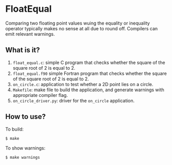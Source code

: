 # FloatEqual
Comparing two floating point values wuing the equality or inequality
operator typically makes no sense at all due to round off.  Compilers
can emit relevant warnings.

## What is it?
1. `float_equal.c`: simple C program that checks whether the square
    of the square root of 2 is equal to 2.
1. `float_equal.f90` simple Fortran program that checks whether the square
    of the square root of 2 is equal to 2.
1. `on_circle.c`: application to test whether a 2D point lies on a circle.
1. `Makefile`: make file to build the application, and generate warnings
    with appropriate compiler flag.
1. `on_circle_driver.py`: driver for the `on_circle` application.

## How to use?
To build:
```bash
$ make
```

To show warnings:
```bash
$ make warnings
```
